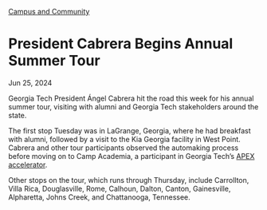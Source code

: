 [Campus and Community](https://www.gatech.edu/news/topic/campus-and-community)

# President Cabrera Begins Annual Summer Tour

Jun 25, 2024


Georgia Tech President Ángel Cabrera hit the road this week for his annual summer tour, visiting with alumni and Georgia Tech stakeholders around the state.

The first stop Tuesday was in LaGrange, Georgia, where he had breakfast with alumni, followed by a visit to the Kia Georgia facility in West Point. Cabrera and other tour participants observed the automaking process before moving on to Camp Academia, a participant in Georgia Tech’s [APEX accelerator](https://gtapexaccelerator.org/).

Other stops on the tour, which runs through Thursday, include Carrollton, Villa Rica, Douglasville, Rome, Calhoun, Dalton, Canton, Gainesville, Alpharetta, Johns Creek, and Chattanooga, Tennessee.